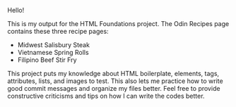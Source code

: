 Hello!

This is my output for the HTML Foundations project. The Odin Recipes page contains these three recipe pages:
- Midwest Salisbury Steak
- Vietnamese Spring Rolls
- Filipino Beef Stir Fry

This project puts my knowledge about HTML boilerplate, elements, tags, attributes, lists, and images to test. This also lets me practice how to write good commit messages and organize my files better. Feel free to provide constructive criticisms and tips on how I can write the codes better. 
